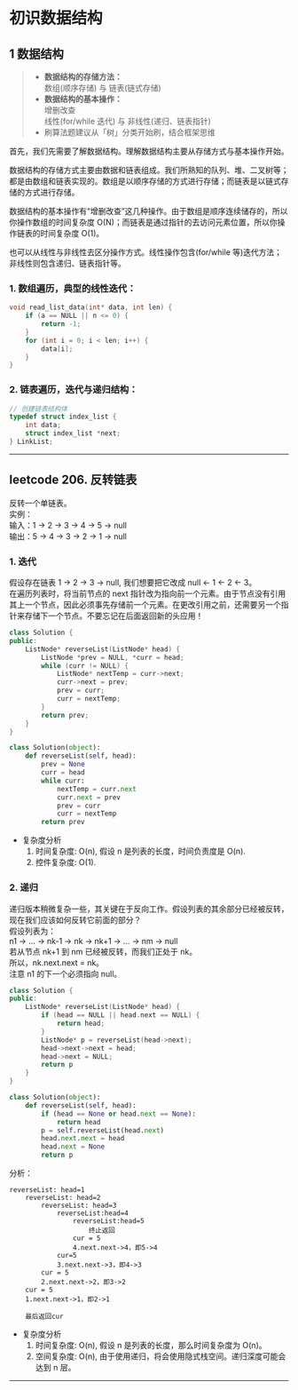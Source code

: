 # 初识数据结构

## 1 数据结构

> * **数据结构的存储方法：**<br>
> 数组(顺序存储) 与 链表(链式存储)<br>
> * **数据结构的基本操作：**<br>
> 增删改查<br>
> 线性(for/while 迭代) 与 非线性(递归、链表指针)<br>
> * 刷算法题建议从「树」分类开始刷，结合框架思维

首先，我们先需要了解数据结构。理解数据结构主要从存储方式与基本操作开始。

数据结构的存储方式主要由数据和链表组成。我们所熟知的队列、堆、二叉树等；都是由数组和链表实现的。数组是以顺序存储的方式进行存储；而链表是以链式存储的方式进行存储。

数据结构的基本操作有“增删改查”这几种操作。由于数组是顺序连续储存的，所以你操作数组的时间复杂度 O(N)；而链表是通过指针的去访问元素位置，所以你操作链表的时间复杂度 O(1)。

也可以从线性与非线性去区分操作方式。线性操作包含(for/while 等)迭代方法；非线性则包含递归、链表指针等。

### 1. 数组遍历，典型的线性迭代：
```c
void read_list_data(int* data, int len) {
    if (a == NULL || n <= 0) {
        return -1;
    }
    for (int i = 0; i < len; i++) {
        data[i];
    }
}
```

### 2. 链表遍历，迭代与递归结构：
```c
// 创建链表结构体
typedef struct index_list {
    int data;
    struct index_list *next;
} LinkList;
```

-----
## leetcode 206. 反转链表
反转一个单链表。<br>
实例：<br>
输入：1 -> 2 -> 3 -> 4 -> 5 -> null<br>
输出：5 -> 4 -> 3 -> 2 -> 1 -> null<br>

### 1. 迭代
  
假设存在链表 1 -> 2 -> 3 -> null, 我们想要把它改成 null <- 1 <- 2 <- 3。<br>
在遍历列表时，将当前节点的 next 指针改为指向前一个元素。由于节点没有引用其上一个节点，因此必须事先存储前一个元素。在更改引用之前，还需要另一个指针来存储下一个节点。不要忘记在后面返回新的头应用！

```cpp
class Solution {
public:
    ListNode* reverseList(ListNode* head) {
        ListNode *prev = NULL, *curr = head;
        while (curr != NULL) {
            ListNode* nextTemp = curr->next;
            curr->next = prev;
            prev = curr;
            curr = nextTemp;
        }
        return prev;
    }
}
```

```py
class Solution(object):
    def reverseList(self, head):
        prev = None
        curr = head
        while curr:
            nextTemp = curr.next
            curr.next = prev
            prev = curr
            curr = nextTemp
        return prev
```

* 复杂度分析
  1. 时间复杂度: O(n), 假设 n 是列表的长度，时间负责度是 O(n).
  2. 控件复杂度: O(1).

### 2. 递归
递归版本稍微复杂一些，其关键在于反向工作。假设列表的其余部分已经被反转，现在我们应该如何反转它前面的部分？<br>
假设列表为：<br>
n1 -> ... -> nk-1 -> nk -> nk+1 -> ... -> nm -> null<br>
若从节点 nk+1 到 nm 已经被反转，而我们正处于 nk。<br>
所以，nk.next.next = nk。<br>
注意 n1 的下一个必须指向 null。

```cpp
class Solution {
public:
    ListNode* reverseList(ListNode* head) {
        if (head == NULL || head.next == NULL) {
            return head;
        }
        ListNode* p = reverseList(head->next);
        head->next->next = head;
        head->next = NULL;
        return p
    }
}
```

```py
class Solution(object):
    def reverseList(self, head):
        if (head == None or head.next == None):
            return head
        p = self.reverseList(head.next)
        head.next.next = head
        head.next = None
        return p
```

分析：
```
reverseList: head=1
    reverseList: head=2
	    reverseList: head=3
		    reverseList:head=4
			    reverseList:head=5
					终止返回
				cur = 5
				4.next.next->4，即5->4
			cur=5
			3.next.next->3，即4->3
		cur = 5
		2.next.next->2，即3->2
	cur = 5
	1.next.next->1，即2->1
	
	最后返回cur
```

* 复杂度分析
  1. 时间复杂度: O(n), 假设 n 是列表的长度，那么时间复杂度为 O(n)。
  2. 空间复杂度: O(n), 由于使用递归，将会使用隐式栈空间。递归深度可能会达到 n 层。
-----
